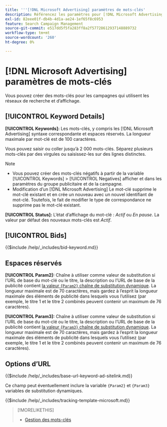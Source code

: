 ```yaml
---
title: '''[!DNL Microsoft Advertising] paramètres de mots-clés'
description: Référencez les paramètres pour [!DNL Microsoft Advertising] mots-clés.
exl-id: 82eee01f-db4b-4d1a-ae24-1ef65f8c6953
feature: Search Campaign Management
source-git-commit: e517dd5f5fa283ff8a2f57728612937148889732
workflow-type: tm+mt
source-wordcount: '260'
ht-degree: 0%

---
```


# [!DNL Microsoft Advertising] paramètres de mots-clés

Vous pouvez créer des mots-clés pour les campagnes qui utilisent les réseaux de recherche et d’affichage.

## [!UICONTROL Keyword Details]

**[!UICONTROL Keywords]:** Les mots-clés, y compris les [!DNL Microsoft Advertising] syntaxe correspondante et espaces réservés. La longueur maximale par mot-clé est de 100 caractères.

Vous pouvez saisir ou coller jusqu’à 2 000 mots-clés. Séparez plusieurs mots-clés par des virgules ou saisissez-les sur des lignes distinctes.

>[!NOTE]
>
>* Vous pouvez créer des mots-clés négatifs à partir de la variable [!UICONTROL Keywords] > [!UICONTROL Negatives] afficher et dans les paramètres du groupe publicitaire et de la campagne.
>* Modification d’un [!DNL Microsoft Advertising] Le mot-clé supprime le mot-clé existant et en crée un nouveau avec un nouvel identifiant de mot-clé. Toutefois, le fait de modifier le type de correspondance ne supprime pas le mot-clé existant.

**[!UICONTROL Status]:** L’état d’affichage du mot-clé : *Actif* ou *En pause*. La valeur par défaut des nouveaux mots-clés est *Actif*.

## [!UICONTROL Bids]

<!-- **[!UICONTROL Bid]:** -->

{{$include /help/_includes/bid-keyword.md}}

## Espaces réservés

**[!UICONTROL Param2]:** Chaîne à utiliser comme valeur de substitution si l’URL de base du mot-clé ou le titre, la description ou l’URL de base de la publicité contient [la valeur `{Param2}` chaîne de substitution dynamique](https://help.bingads.microsoft.com/#apex/3/en/53079/0). La longueur maximale est de 70 caractères, mais gardez à l’esprit la longueur maximale des éléments de publicité dans lesquels vous l’utilisez (par exemple, le titre 1 et le titre 2 combinés peuvent contenir un maximum de 76 caractères).

**[!UICONTROL Param3]:** Chaîne à utiliser comme valeur de substitution si l’URL de base du mot-clé ou le titre, la description ou l’URL de base de la publicité contient [la valeur `{Param3}` chaîne de substitution dynamique](https://help.bingads.microsoft.com/#apex/3/en/53079/0). La longueur maximale est de 70 caractères, mais gardez à l’esprit la longueur maximale des éléments de publicité dans lesquels vous l’utilisez (par exemple, le titre 1 et le titre 2 combinés peuvent contenir un maximum de 76 caractères).

## Options d’URL

<!-- **[!UICONTROL Base URl]:** -->

{{$include /help/_includes/base-url-keyword-ad-sitelink.md}}

Ce champ peut éventuellement inclure la variable `{Param2}` et `{Param3}` variables de substitution dynamiques.

<!-- **[!UICONTROL Tracking Template]:** -->

{{$include /help/_includes/tracking-template-microsoft.md}}

>[!MORELIKETHIS]
>
>* [Gestion des mots-clés](/help/search-social-commerce/campaign-management/campaigns/keyword-manage.md)
